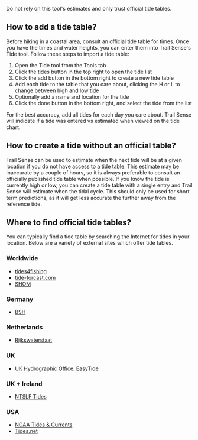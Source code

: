 Do not rely on this tool's estimates and only trust official tide tables.

## How to add a tide table?
Before hiking in a coastal area, consult an official tide table for times. Once you have the times and water heights, you can enter them into Trail Sense's Tide tool. Follow these steps to import a tide table:
1. Open the Tide tool from the Tools tab
2. Click the tides button in the top right to open the tide list
3. Click the add button in the bottom right to create a new tide table
4. Add each tide to the table that you care about, clicking the H or L to change between high and low tide
5. Optionally add a name and location for the tide
6. Click the done button in the bottom right, and select the tide from the list

For the best accuracy, add all tides for each day you care about. Trail Sense will indicate if a tide was entered vs estimated when viewed on the tide chart.

## How to create a tide without an official table?
Trail Sense can be used to estimate when the next tide will be at a given location if you do not have access to a tide table. This estimate may be inaccurate by a couple of hours, so it is always preferable to consult an officially published tide table when possible. If you know the tide is currently high or low, you can create a tide table with a single entry and Trail Sense will estimate when the tidal cycle. This should only be used for short term predictions, as it will get less accurate the further away from the reference tide. 

## Where to find official tide tables?
You can typically find a tide table by searching the Internet for tides in your location. Below are a variety of external sites which offer tide tables.

### Worldwide
- [tides4fishing](https://tides4fishing.com/)
- [tide-forcast.com](https://www.tide-forecast.com/)
- [SHOM](https://maree.shom.fr/)

### Germany
- [BSH](https://www.bsh.de/DE/DATEN/Vorhersagen/Gezeiten/gezeiten_node.html)

### Netherlands
- [Rijkswaterstaat](https://www.rijkswaterstaat.nl/water/waterdata-en-waterberichtgeving/waterdata/getij)

### UK
- [UK Hydrographic Office: EasyTide](https://easytide.admiralty.co.uk/)

### UK + Ireland
- [NTSLF Tides](https://ntslf.org/tides/predictions)

### USA
- [NOAA Tides & Currents](https://tidesandcurrents.noaa.gov/tide_predictions.html)
- [Tides.net](https://tides.net/)